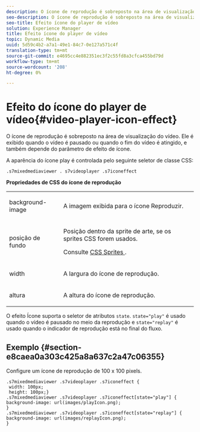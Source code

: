 ```yaml
---
description: O ícone de reprodução é sobreposto na área de visualização do vídeo. Ele é exibido quando o vídeo é pausado ou quando o fim do vídeo é atingido, e também depende do parâmetro de efeito de ícone.
seo-description: O ícone de reprodução é sobreposto na área de visualização do vídeo. Ele é exibido quando o vídeo é pausado ou quando o fim do vídeo é atingido, e também depende do parâmetro de efeito de ícone.
seo-title: Efeito ícone do player de vídeo
solution: Experience Manager
title: Efeito ícone do player de vídeo
topic: Dynamic Media
uuid: 5d59c4b2-a7a1-49e1-84c7-0e127a571c4f
translation-type: tm+mt
source-git-commit: e4695cc4e882351ec3f2c55fd8a3cfca455bd79d
workflow-type: tm+mt
source-wordcount: '208'
ht-degree: 0%

---
```



# Efeito do ícone do player de vídeo{#video-player-icon-effect}

O ícone de reprodução é sobreposto na área de visualização do vídeo. Ele é exibido quando o vídeo é pausado ou quando o fim do vídeo é atingido, e também depende do parâmetro de efeito de ícone.

<!--<a id="section_061E550C1C1D4DB2BD663A898895B38C"></a>-->

A aparência do ícone play é controlada pelo seguinte seletor de classe CSS:

```
.s7mixedmediaviewer . s7videoplayer .s7iconeffect
```

**Propriedades de CSS do ícone de reprodução**

<table id="table_C48C56E696304C9BAFEE71BA9EA9A174"> 
 <tbody> 
  <tr> 
   <td colname="col1"> <p> <span class="codeph"> background-image  </span> </p> </td> 
   <td colname="col2"> <p> A imagem exibida para o ícone Reproduzir. </p> </td> 
  </tr> 
  <tr> 
   <td colname="col1"> <p> <span class="codeph"> posição de fundo  </span> </p> </td> 
   <td colname="col2"> <p> Posição dentro da sprite de arte, se os sprites CSS forem usados. </p> <p>Consulte <a href="../../../c-html5-s7-aem-asset-viewers/c-html5-mixedmedia-viewer-about/c-html5-mixedmedia-viewer-customizingviewer/c-html5-mixedmedia-viewer-customizingviewer.md#section-209a43dfbddf4fc589e79cddaf233f50" format="dita" scope="local"> CSS Sprites </a>. </p> </td> 
  </tr> 
  <tr> 
   <td colname="col1"> <p> <span class="codeph"> width </span> </p> </td> 
   <td colname="col2"> <p> A largura do ícone de reprodução. </p> </td> 
  </tr> 
  <tr> 
   <td colname="col1"> <p> <span class="codeph"> altura  </span> </p> </td> 
   <td colname="col2"> <p>A altura do ícone de reprodução. </p> </td> 
  </tr> 
 </tbody> 
</table>

O efeito Ícone suporta o seletor de atributos `state`. `state="play"` é usado quando o vídeo é pausado no meio da reprodução e  `state="replay"` é usado quando o indicador de reprodução está no final do fluxo.

## Exemplo {#section-e8caea0a303c425a8a637c2a47c06355}

Configure um ícone de reprodução de 100 x 100 pixels.

```
.s7mixedmediaviewer .s7videoplayer .s7iconeffect { 
 width: 100px; 
 height: 100px;} 
.s7mixedmediaviewer .s7videoplayer .s7iconeffect[state="play"] { 
background-image: url(images/playIcon.png); 
} 
.s7mixedmediaviewer .s7videoplayer .s7iconeffect[state="replay"] { 
background-image: url(images/replayIcon.png); 
}
```

